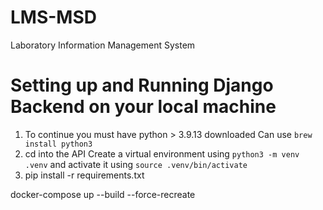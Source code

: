 # LMS-MSD
Laboratory Information Management System 


# Setting up and Running Django Backend on your local machine

1. To continue you must have python > 3.9.13 downloaded Can use `brew install python3`
2. cd into the API Create a virtual environment using `python3 -m venv .venv` and activate it using `source .venv/bin/activate`
3. pip install -r requirements.txt

docker-compose up --build --force-recreate
